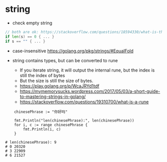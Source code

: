 # string
* check empty string
```go
// both are ok: https://stackoverflow.com/questions/18594330/what-is-the-best-way-to-test-for-an-empty-string-in-go
if len(s) == 0 { ... }
if s == "" { ... }
```
* case-insensitive
https://golang.org/pkg/strings/#EqualFold

* string contains types, but can be converted to rune
  * If you iterate string, it will output the internal rune, but the index is still the index of bytes
  * But the size is still the size of bytes.
  * https://play.golang.org/p/WcaJRYd1tdf
  * https://mymemorysucks.wordpress.com/2017/05/03/a-short-guide-to-mastering-strings-in-golang/
  * https://stackoverflow.com/questions/19310700/what-is-a-rune
```
	chinesePhrase := "你好吗"

	fmt.Println("len(chinesePhrase):", len(chinesePhrase))
	for i, c := range chinesePhrase {
		fmt.Println(i, c)
	}

# len(chinesePhrase): 9
# 0 20320
# 3 22909
# 6 21527
```
